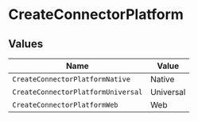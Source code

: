 # CreateConnectorPlatform


## Values

| Name                               | Value                              |
| ---------------------------------- | ---------------------------------- |
| `CreateConnectorPlatformNative`    | Native                             |
| `CreateConnectorPlatformUniversal` | Universal                          |
| `CreateConnectorPlatformWeb`       | Web                                |